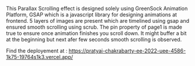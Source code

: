 This Parallax Scrolling effect is designed solely using GreenSock Animation Platform, GSAP which is a javascript library for designing animations at frontend. 5 layers of images
are present which are timelined using gsap and ensured smooth scrolling using scrub. The pin property of page1 is made true to ensure once animation finishes you scroll 
down. It might buffer a bit at the beginning but next afer few seconds smooth scrolling is observed.

Find the deployement at : https://pratyai-chakrabarty-ee-2022-uee-4586-1k75-19764s1k3.vercel.app/

